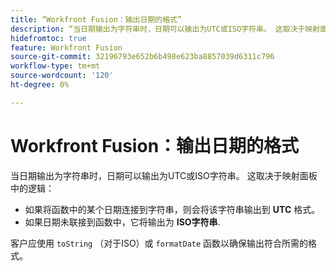 ```yaml
---
title: “Workfront Fusion：输出日期的格式”
description: “当日期输出为字符串时，日期可以输出为UTC或ISO字符串。 这取决于映射面板中的逻辑。”
hidefromtoc: true
feature: Workfront Fusion
source-git-commit: 32196793e652b6b498e623ba8857039d6311c796
workflow-type: tm+mt
source-wordcount: '120'
ht-degree: 0%

---
```



# Workfront Fusion：输出日期的格式

当日期输出为字符串时，日期可以输出为UTC或ISO字符串。 这取决于映射面板中的逻辑：

* 如果将函数中的某个日期连接到字符串，则会将该字符串输出到 **UTC** 格式。
* 如果日期未联接到函数中，它将输出为 **ISO字符串**.

客户应使用 `toString` （对于ISO）或 `formatDate` 函数以确保输出符合所需的格式。
